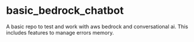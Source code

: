 # basic_bedrock_chatbot
A basic repo to test and work with aws bedrock and conversational ai. This includes features to manage errors memory.
